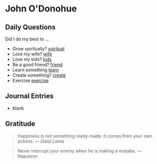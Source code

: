 # John O'Donohue


## Daily Questions

Did I do my best to ...

- Grow spiritually? [spiritual](spiritual.md)
- Love my wife? [wife](wife.md)
- Love my kids? [kids](kids.md)
- Be a good friend? [friend](friend.md)
- Learn something [learn](learn.md)
- Create something? [create](create.md)
- Exercise [exercise](exercise.md)

## Journal Entries
-  blank

## Gratitude


> Happiness is not something ready-made. It comes from your own actions.
> — <cite>Dalai Lama</cite>


> Never interrupt your enemy when he is making a mistake.
> — <cite>Napoleon</cite>


